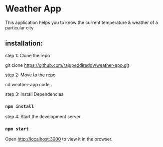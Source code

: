 # Weather App

This application helps you to know the current temperature & weather of a particular city


## installation:

step 1: Clone the repo

git clone https://github.com/rajupeddireddy/weather-app.git

step 2: Move to the repo

cd weather-app
code .

step 3: Install Dependencies
### `npm install`

step 4: Start the development server 
### `npm start` 


Open [http://localhost:3000](http://localhost:3000) to view it in the browser.


